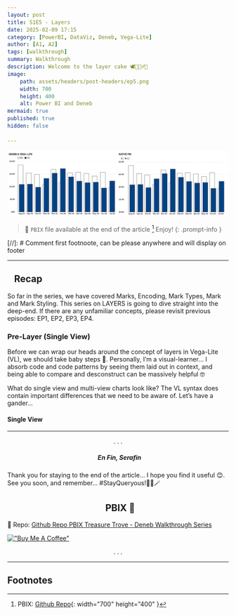 ```yaml
---
layout: post
title: S1E5 - Layers
date: 2025-02-09 17:15
category: [PowerBI, DataViz, Deneb, Vega-Lite]
author: [A1, A2]
tags: [walkthrough]
summary: Walkthrough
description: Welcome to the layer cake 🕊️🧙🏼‍♂️✨
image: 
    path: assets/headers/post-headers/ep5.png
    width: 700
    height: 400
    alt: Power BI and Deneb
mermaid: true
published: true
hidden: false

---
```


![Styling Marks](assets/img/deneb_walkthrough_images/5a.webp "Styling Marks")

> 💌 `PBIX` file available at the end of the article [^fn-pbix]  Enjoy!
{: .prompt-info }

[//]: # Comment first footnoote, can be please anywhere and will display on footer
[^fn-pbix]: PBIX: [Github Repo](https://github.com/PBI-DataVizzle/Deneb/tree/main/Medium-VegaLite-Series){: width="700" height="400" }

---

## <i class="fa-solid fa-hat-wizard fa-2x" style="color: slateblue"></i>&ensp; Recap
So far in the series, we have covered Marks, Encoding, Mark Types, Mark and Mark Styling. This series on LAYERS is going to dive straight into the deep-end. If there are any unfamiliar concepts, please revisit previous episodes: EP1, EP2, EP3, EP4.

### Pre-Layer (Single View)
Before we can wrap our heads around the concept of layers in Vega-Lite (VL), we should take baby steps 🐣. Personally, I’m a visual-learner… I absorb code and code patterns by seeing them laid out in context, and being able to compare and desconstruct can be massively helpful 🤓

What do single view and multi-view charts look like? The VL syntax does contain important differences that we need to be aware of. Let’s have a gander…

#### Single View

---


<p style="text-align: center;">. . .</p>

##### <center> <i class="fa-solid fa-heart-circle-check fa-2x"></i>&nbsp; En Fin, Serafin </center>
Thank you for staying to the end of the article… I hope you find it useful 😊. See you soon, and remember... #StayQueryous!🧙‍♂️🪄  

## <center><i class="fa-solid fa-download" aria-hidden="true"></i>&nbsp;  PBIX 💾 </center>
🔗 Repo: [Github Repo PBIX Treasure Trove - Deneb Walkthrough Series](https://github.com/PBI-DataVizzle/Deneb/tree/main/Medium-VegaLite-Series)  

[!["Buy Me A Coffee"](https://www.buymeacoffee.com/assets/img/custom_images/orange_img.png)](https://buymeacoffee.com/pbidatavizzle) 

<p style="text-align: center;">. . .</p> 
<!-- <br> -->

---
## Footnotes